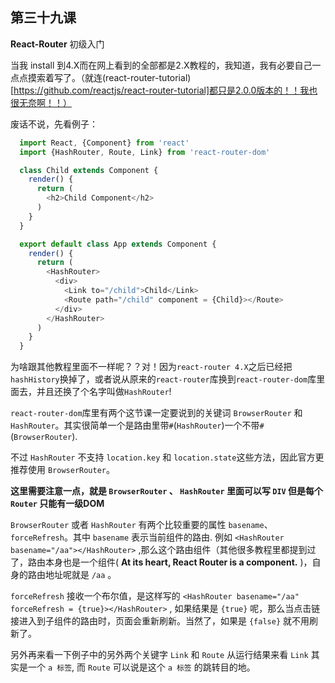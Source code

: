 ## 第三十九课

**React-Router** 初级入门

当我 install 到4.X而在网上看到的全部都是2.X教程的，我知道，我有必要自己一点点摸索着写了。（就连(react-router-tutorial)[https://github.com/reactjs/react-router-tutorial]都只是2.0.0版本的！！我也很无奈啊！！）

废话不说，先看例子：
```javascript
  import React, {Component} from 'react'
  import {HashRouter, Route, Link} from 'react-router-dom'

  class Child extends Component {
    render() {
      return (
        <h2>Child Component</h2>
      )
    }
  }

  export default class App extends Component {
    render() {
      return (
        <HashRouter>
          <div>
            <Link to="/child">Child</Link>
            <Route path="/child" component = {Child}></Route>
          </div>
        </HashRouter>
      )
    }
  }

```

为啥跟其他教程里面不一样呢？？对！因为`react-router 4.X`之后已经把`hashHistory`换掉了，或者说从原来的`react-router`库换到`react-router-dom`库里面去，并且还换了个名字叫做`HashRouter`!

`react-router-dom`库里有两个这节课一定要说到的关键词 `BrowserRouter` 和 `HashRouter`。其实很简单一个是路由里带`#`(`HashRouter`)一个不带`#`(`BrowserRouter`).

不过 `HashRouter` 不支持 `location.key` 和 `location.state`这些方法，因此官方更推荐使用 `BrowserRouter`。

**这里需要注意一点，就是 `BrowserRouter` 、 `HashRouter` 里面可以写 `DIV` 但是每个 `Router` 只能有一级DOM**

`BrowserRouter` 或者 `HashRouter` 有两个比较重要的属性 `basename`、 `forceRefresh`。其中 `basename` 表示当前组件的路由.
例如 `<HashRouter basename="/aa"></HashRouter>` ,那么这个路由组件（其他很多教程里都提到过了，路由本身也是一个组件( **At its heart, React Router is a component.** )，自身的路由地址呢就是 `/aa` 。

`forceRefresh` 接收一个布尔值，是这样写的
`<HashRouter basename="/aa" forceRefresh = {true}></HashRouter>` , 如果结果是 `{true}` 呢，那么当点击链接进入到子组件的路由时，页面会重新刷新。当然了，如果是 `{false}` 就不用刷新了。

另外再来看一下例子中的另外两个关键字 `Link` 和 `Route`
从运行结果来看 `Link` 其实是一个 `a 标签`, 而 `Route` 可以说是这个 `a 标签` 的跳转目的地。
